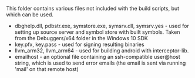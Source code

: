 This folder contains various files not included with the build scripts, but which can be used.

* dbghelp.dll, pdbstr.exe, symstore.exe, symsrv.dll, symsrv.yes - used for setting up source server and symbol store with built symbols. Taken from the Debuggers/x64 folder in the Windows 10 SDK
* key.pfx, key.pass - used for signing resulting binaries
* llvm_arm32, llvm_arm64 - used for building android with interceptor-lib.
* emailhost - an optional file containing an ssh-compatible user@host string, which is used to send error emails (the email is sent via running 'mail' on that remote host)
